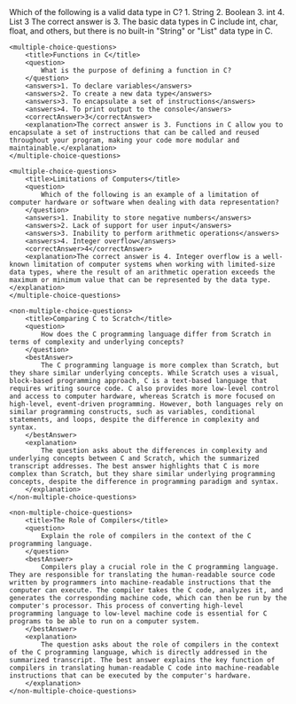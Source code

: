 <response>
    <multiple-choice-questions>
        <title>Basic C Syntax</title>
        <question>
            Which of the following is a valid data type in C?
        </question>
        <answers>1. String</answers>
        <answers>2. Boolean</answers>
        <answers>3. int</answers>
        <answers>4. List</answers>
        <correctAnswer>3</correctAnswer>
        <explanation>The correct answer is 3. The basic data types in C include int, char, float, and others, but there is no built-in "String" or "List" data type in C.</explanation>
    </multiple-choice-questions>

    <multiple-choice-questions>
        <title>Functions in C</title>
        <question>
            What is the purpose of defining a function in C?
        </question>
        <answers>1. To declare variables</answers>
        <answers>2. To create a new data type</answers>
        <answers>3. To encapsulate a set of instructions</answers>
        <answers>4. To print output to the console</answers>
        <correctAnswer>3</correctAnswer>
        <explanation>The correct answer is 3. Functions in C allow you to encapsulate a set of instructions that can be called and reused throughout your program, making your code more modular and maintainable.</explanation>
    </multiple-choice-questions>

    <multiple-choice-questions>
        <title>Limitations of Computers</title>
        <question>
            Which of the following is an example of a limitation of computer hardware or software when dealing with data representation?
        </question>
        <answers>1. Inability to store negative numbers</answers>
        <answers>2. Lack of support for user input</answers>
        <answers>3. Inability to perform arithmetic operations</answers>
        <answers>4. Integer overflow</answers>
        <correctAnswer>4</correctAnswer>
        <explanation>The correct answer is 4. Integer overflow is a well-known limitation of computer systems when working with limited-size data types, where the result of an arithmetic operation exceeds the maximum or minimum value that can be represented by the data type.</explanation>
    </multiple-choice-questions>

    <non-multiple-choice-questions>
        <title>Comparing C to Scratch</title>
        <question>
            How does the C programming language differ from Scratch in terms of complexity and underlying concepts?
        </question>
        <bestAnswer>
            The C programming language is more complex than Scratch, but they share similar underlying concepts. While Scratch uses a visual, block-based programming approach, C is a text-based language that requires writing source code. C also provides more low-level control and access to computer hardware, whereas Scratch is more focused on high-level, event-driven programming. However, both languages rely on similar programming constructs, such as variables, conditional statements, and loops, despite the difference in complexity and syntax.
        </bestAnswer>
        <explanation>
            The question asks about the differences in complexity and underlying concepts between C and Scratch, which the summarized transcript addresses. The best answer highlights that C is more complex than Scratch, but they share similar underlying programming concepts, despite the difference in programming paradigm and syntax.
        </explanation>
    </non-multiple-choice-questions>

    <non-multiple-choice-questions>
        <title>The Role of Compilers</title>
        <question>
            Explain the role of compilers in the context of the C programming language.
        </question>
        <bestAnswer>
            Compilers play a crucial role in the C programming language. They are responsible for translating the human-readable source code written by programmers into machine-readable instructions that the computer can execute. The compiler takes the C code, analyzes it, and generates the corresponding machine code, which can then be run by the computer's processor. This process of converting high-level programming language to low-level machine code is essential for C programs to be able to run on a computer system.
        </bestAnswer>
        <explanation>
            The question asks about the role of compilers in the context of the C programming language, which is directly addressed in the summarized transcript. The best answer explains the key function of compilers in translating human-readable C code into machine-readable instructions that can be executed by the computer's hardware.
        </explanation>
    </non-multiple-choice-questions>

</response>
